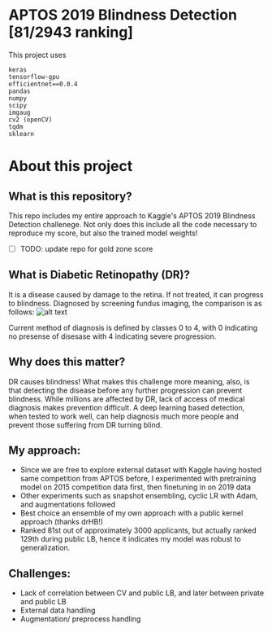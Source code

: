 # APTOS 2019 Blindness Detection [81/2943 ranking]

This project uses
```
keras
tensorflow-gpu
efficientnet==0.0.4
pandas
numpy
scipy
imgaug
cv2 (openCV)
tqdm
sklearn
```

# About this project

## What is this repository?
This repo includes my entire approach to Kaggle's APTOS 2019 Blindness Detection challenege. Not only does this include all the code necessary to reproduce my score, but also the trained model weights!


- [ ] TODO: update repo for gold zone score

## What is Diabetic Retinopathy (DR)?
It is a disease caused by damage to the retina. If not treated, it can progress to blindness. Diagnosed by screening fundus imaging, the comparison is as follows:
![alt text](https://www.eatonrapidseyecare.com/wp-content/uploads/2017/08/Diabetic-Retinopathy_SS-Graphic-732x293.jpg)

Current method of diagnosis is defined by classes 0 to 4, with 0 indicating no presense of disesase with 4 indicating severe progression.

## Why does this matter?
DR causes blindness! What makes this challenge more meaning, also, is that detecting the disease before any further progression can prevent blindness. While millions are affected by DR, lack of access of medical diagnosis makes prevention difficult. A deep learning based detection, when tested to work well, can help diagnosis much more people and prevent those suffering from DR turning blind.

## My approach:
  - Since we are free to explore external dataset with Kaggle having hosted same competition from APTOS before, I experimented with pretraining model on 2015 competition data first, then finetuning in on 2019 data
  - Other experiments such as snapshot ensembling, cyclic LR with Adam, and augmentations followed
  - Best choice an ensemble of my own approach with a public kernel approach (thanks drHB!)
  - Ranked 81st out of approximately 3000 applicants, but actually ranked 129th during public LB, hence it indicates my model was robust to generalization.

## Challenges:
- Lack of correlation between CV and public LB, and later between private and public LB
- External data handling
- Augmentation/ preprocess handling
